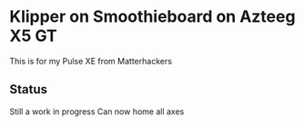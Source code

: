 # Klipper on Smoothieboard on Azteeg X5 GT

This is for my Pulse XE from Matterhackers

## Status
Still a work in progress
Can now home all axes
